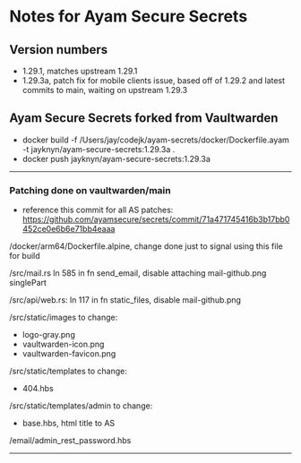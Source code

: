 # Notes for Ayam Secure Secrets

## Version numbers

- 1.29.1, matches upstream 1.29.1
- 1.29.3a, patch fix for mobile clients issue, based off of 1.29.2 and latest commits to main, waiting on upstream 1.29.3

## Ayam Secure Secrets forked from Vaultwarden

- docker build -f /Users/jay/codejk/ayam-secrets/docker/Dockerfile.ayam -t jayknyn/ayam-secure-secrets:1.29.3a .
- docker push jayknyn/ayam-secure-secrets:1.29.3a

---

### Patching done on vaultwarden/main

- reference this commit for all AS patches: https://github.com/ayamsecure/secrets/commit/71a471745416b3b17bb0452ce0e6b6e71bb4eaaa

/docker/arm64/Dockerfile.alpine, change done just to signal using this file for build

/src/mail.rs
ln 585 in fn send_email, disable attaching mail-github.png singlePart

/src/api/web.rs:
ln 117 in fn static_files, disable mail-github.png

/src/static/images to change:

- logo-gray.png
- vaultwarden-icon.png
- vaultwarden-favicon.png

/src/static/templates to change:

- 404.hbs

/src/static/templates/admin to change:

- base.hbs, html title to AS

/email/admin_rest_password.hbs

---
